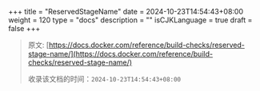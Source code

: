 +++
title = "ReservedStageName"
date = 2024-10-23T14:54:43+08:00
weight = 120
type = "docs"
description = ""
isCJKLanguage = true
draft = false
+++

> 原文: [https://docs.docker.com/reference/build-checks/reserved-stage-name/](https://docs.docker.com/reference/build-checks/reserved-stage-name/)
>
> 收录该文档的时间：`2024-10-23T14:54:43+08:00`
